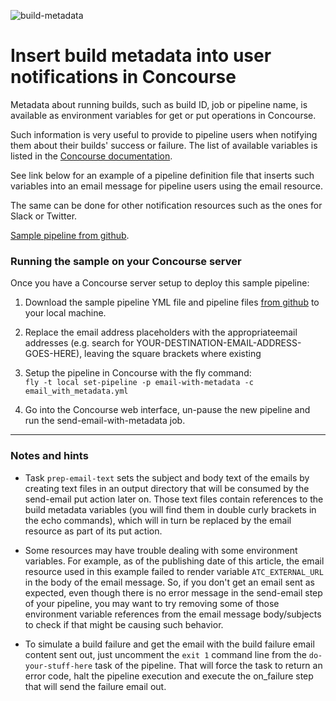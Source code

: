 ![build-metadata](https://raw.githubusercontent.com/pivotalservices/concourse-pipeline-samples/master/common/images/email_with_attachment.png)

# Insert build metadata into user notifications in Concourse

Metadata about running builds, such as build ID, job or pipeline name, is available as environment variables for get or put operations in Concourse.

Such information is very useful to provide to pipeline users when notifying them about their builds' success or failure. The list of available variables is listed in the [Concourse documentation](https://concourse-ci.org/implementing-resources.html#resource-metadata).

See link below for an example of a pipeline definition file that inserts such variables into an email message for pipeline users using the email resource.

The same can be done for other notification resources such as the ones for Slack or Twitter.

[Sample pipeline from github](https://github.com/pivotalservices/concourse-pipeline-samples/blob/master/pipelines/notifications/email-with-attachments/ci/email_with_metadata.yml).

### Running the sample on your Concourse server

Once you have a Concourse server setup to deploy this sample pipeline:

1. Download the sample pipeline YML file and pipeline files [from github](https://github.com/pivotalservices/concourse-pipeline-samples/tree/master/pipelines/notifications/email-with-attachments/ci) to your local machine.

2. Replace the email address placeholders with the appropriateemail addresses (e.g. search for YOUR-DESTINATION-EMAIL-ADDRESS-GOES-HERE), leaving the square brackets where existing

3. Setup the pipeline in Concourse with the fly command:  
   `fly -t local set-pipeline -p email-with-metadata -c email_with_metadata.yml`  


4. Go into the Concourse web interface, un-pause the new pipeline and run the send-email-with-metadata job.

---
### Notes and hints

- Task `prep-email-text` sets the subject and body text of the emails by creating text files in an output directory that will be consumed by the send-email put action later on. Those text files contain references to the build metadata variables (you will find them in double curly brackets in the echo commands), which will in turn be replaced by the email resource as part of its put action.   

- Some resources may have trouble dealing with some environment variables. For example, as of the publishing date of this article, the email resource used in this example failed to render variable `ATC_EXTERNAL_URL` in the body of the email message. So, if you don't get an email sent as expected, even though there is no error message in the send-email step of your pipeline, you may want to try removing some of those environment variable references from the email message body/subjects to check if that might be causing such behavior.

- To simulate a build failure and get the email with the build failure email content sent out, just uncomment the `exit 1` command line from the `do-your-stuff-here` task of the pipeline. That will force the task to return an error code, halt the pipeline execution and execute the on_failure step that will send the failure email out.  
